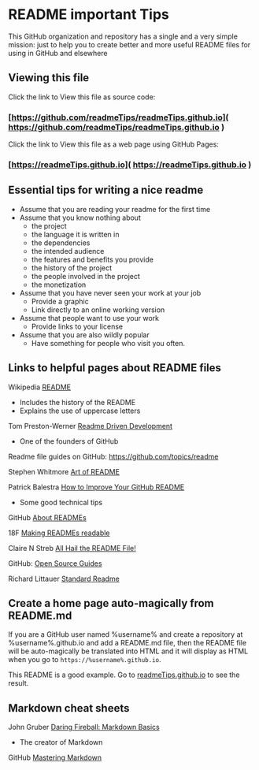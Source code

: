 # README important Tips


This GitHub organization and repository has a single and a very simple mission: just to help you to create better and more useful README files for using in GitHub and elsewhere

## Viewing this file

 Click the link to View this file as source code:
###  [https://github.com/readmeTips/readmeTips.github.io]( https://github.com/readmeTips/readmeTips.github.io )

  
 Click the link to View this file as a web page using GitHub Pages:
###  [https://readmeTips.github.io]( https://readmeTips.github.io )


## Essential tips for writing a nice readme

* Assume that you are reading your readme for the first time
* Assume that you know nothing about
	* the project
	* the language it is written in
	* the dependencies
	* the intended audience
	* the features and benefits you provide
	* the history of the project
	* the people involved in the project
	* the monetization
* Assume that you have never seen your work at your job
	* Provide a graphic
	* Link directly to an online working version
* Assume that people want to use your work
	* Provide links to your license
* Assume that you are also wildly popular
	* Have something for people who visit you often. 

## Links to helpful pages about README files


Wikipedia [README]( https://en.wikipedia.org/wiki/README )

* Includes the history of the README
* Explains the use of uppercase letters

Tom Preston-Werner [Readme Driven Development]( http://tom.preston-werner.com/2010/08/23/readme-driven-development.html )

* One of the founders of GitHub

Readme file guides on GitHub: https://github.com/topics/readme


Stephen Whitmore [Art of README]( https://github.com/n*offle/art-of-readme )


Patrick Balestra [How to Improve Your GitHub README]( http://blog.patrickbalestra.com/post/156487921566/how-to-improve-your-github-readme )

*  Some good technical tips


GitHub [ About READMEs ]( https://help.github.com/articles/about-readmes/ )


18F [Making READMEs readable]( https://pages.18f.gov/open-source-guide/making-readmes-readable/ )


Claire N Streb [All Hail the README File!]( http://clairenstreb.blogspot.com/2015/09/all-hail-readme-file.html )


GitHub: [Open Source Guides]( https://opensource.guide/starting-a-project/#writing-a-readme )

Richard Littauer [Standard Readme]( https://github.com/RichardLitt/standard-readme )



## Create a home page auto-magically from README.md

If you are a GitHub user named %username% and create a repository at %username%.github.io and add a README.md file,
then the README file will be auto-magically be translated into HTML and it will display as HTML when you go to `https://%username%.github.io`.

This README is a good example. Go to [readmeTips.github.io]( https://readmeTips.github.io ) to see the result.


## Markdown cheat sheets

John Gruber [Daring Fireball: Markdown Basics ]( http://daringfireball.net/projects/markdown/basics )
* The creator of Markdown

GitHub [ Mastering Markdown ]( https://guides.github.com/features/mastering-markdown/ )

<!--
<details>
<summary>summary</summary>
aaa bbb ccc

</details>
-->
